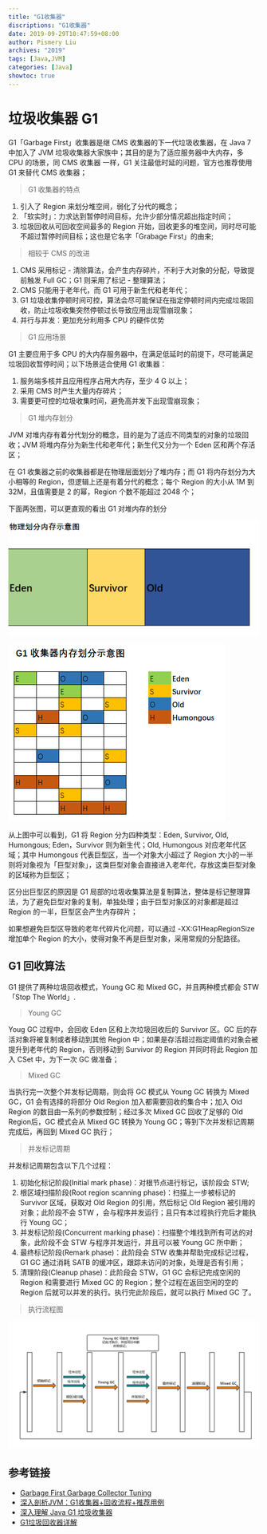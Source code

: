 ```yaml
---
title: "G1收集器"
discriptions: "G1收集器"
date: 2019-09-29T10:47:59+08:00
author: Pismery Liu
archives: "2019"
tags: [Java,JVM]
categories: [Java]
showtoc: true
---
```

<!--more-->

# 垃圾收集器 G1

G1「Garbage First」收集器是继 CMS 收集器的下一代垃圾收集器，在 Java 7 中加入了 JVM 垃圾收集器大家族中；其目的是为了适应服务器中大内存，多 CPU 的场景，同 CMS 收集器 一样，G1 关注最低时延的问题，官方也推荐使用 G1 来替代 CMS 收集器；

> G1 收集器的特点

1. 引入了 Region 来划分堆空间，弱化了分代的概念；
2. 「软实时」：力求达到暂停时间目标，允许少部分情况超出指定时间；
3. 垃圾回收从可回收空间最多的 Region 开始，回收更多的堆空间，同时尽可能不超过暂停时间目标；这也是它名字「Grabage First」的由来;

> 相较于 CMS 的改进

1. CMS 采用标记 - 清除算法，会产生内存碎片，不利于大对象的分配，导致提前触发 Full GC；G1 则采用了标记 - 整理算法；
2. CMS 只能用于老年代，而 G1 可用于新生代和老年代；
3. G1 垃圾收集停顿时间可控，算法会尽可能保证在指定停顿时间内完成垃圾回收，防止垃圾收集突然停顿过长导致应用出现雪崩现象；
4. 并行与并发：更加充分利用多 CPU 的硬件优势

> G1 应用场景

G1 主要应用于多 CPU 的大内存服务器中，在满足低延时的前提下，尽可能满足垃圾回收暂停时间；以下场景适合使用 G1 收集器：

1. 服务端多核并且应用程序占用大内存，至少 4 G 以上；
2. 采用 CMS 时产生大量内存碎片；
3. 需要更可控的垃圾收集时间，避免高并发下出现雪崩现象；


> G1 堆内存划分

JVM 对堆内存有着分代划分的概念，目的是为了适应不同类型的对象的垃圾回收；JVM 将堆内存分为新生代和老年代；新生代又分为一个 Eden 区和两个存活区；

在 G1 收集器之前的收集器都是在物理层面划分了堆内存；而 G1 将内存划分为大小相等的 Region，但逻辑上还是有着分代的概念；每个 Region 的大小从 1M 到 32M，且值需要是 2 的幂，Region 个数不能超过 2048 个；

下面两张图，可以更直观的看出 G1 对堆内存的划分

![](https://raw.githubusercontent.com/Pismery/Picture/master/img20190928173720.png)

![](https://raw.githubusercontent.com/Pismery/Picture/master/img20190928173553.png)

从上图中可以看到，G1 将 Region 分为四种类型：Eden, Survivor, Old, Humongous;
Eden，Survivor 则为新生代；Old, Humongous 对应老年代区域；其中 Humongous 代表巨型区，当一个对象大小超过了 Region 大小的一半则将对象视为「巨型对象」，这类巨型对象会直接进入老年代，存放这类巨型对象的区域称为巨型区；

区分出巨型区的原因是 G1 局部的垃圾收集算法是复制算法，整体是标记整理算法，为了避免巨型对象的复制，单独处理；由于巨型对象区的对象都是超过 Region 的一半，巨型区会产生内存碎片；

如果想避免巨型区导致的老年代碎片化问题，可以通过 -XX:G1HeapRegionSize 增加单个 Region 的大小，使得对象不再是巨型对象，采用常规的分配路径。


## G1 回收算法

G1 提供了两种垃圾回收模式，Young GC 和 Mixed GC，并且两种模式都会 STW「Stop The World」.

> Young GC

Youg GC 过程中，会回收 Eden 区和上次垃圾回收后的 Survivor 区。GC 后的存活对象将被复制或者移动到其他 Region 中；如果是存活超过指定阈值的对象会被提升到老年代的 Region，否则移动到 Survivor 的 Region 并同时将此 Region 加入 CSet 中，为下一次 GC 做准备；

> Mixed GC

当执行完一次整个并发标记周期，则会将 GC 模式从 Young GC 转换为 Mixed GC，G1 会有选择的将部分 Old Region 加入都需要回收的集合中；加入 Old Region 的数目由一系列的参数控制；经过多次 Mixed GC 回收了足够的 Old Region后，GC 模式会从 Mixed GC 转换为 Young GC；等到下次并发标记周期完成后，再回到 Mixed GC 执行；

> 并发标记周期

并发标记周期包含以下几个过程：

1. 初始化标记阶段(Initial mark phase)：对根节点进行标记，该阶段会 STW;
2. 根区域扫描阶段(Root region scanning phase)：扫描上一步被标记的 Survivor 区域，获取对 Old Region 的引用，然后标记 Old Region 被引用的对象；此阶段不会 STW ，会与程序并发运行；且只有本过程执行完后才能执行 Young GC；
3. 并发标记阶段(Concurrent marking phase)：扫描整个堆找到所有可达的对象，此阶段不会 STW 与程序并发运行，并且可以被 Young GC 所中断；
4. 最终标记阶段(Remark phase)：此阶段会 STW 收集并帮助完成标记过程，G1 GC 通过消耗 SATB 的缓冲区，跟踪未访问的对象，处理是否有引用；
5. 清理阶段(Cleanup phase)：此阶段会 STW，G1 GC 会标记完成空闲的 Region 和需要进行 Mixed GC 的 Region；整个过程在返回空闲的空的 Region 后就可以并发的执行。执行完此阶段后，就可以执行 Mixed GC 了。

> 执行流程图

![](https://raw.githubusercontent.com/Pismery/Picture/master/img20190928205708.png)

## 参考链接

- [Garbage First Garbage Collector Tuning](https://www.oracle.com/technetwork/cn/articles/java/g1gc-1984535.html)
- [深入剖析JVM：G1收集器+回收流程+推荐用例](https://zhuanlan.zhihu.com/p/59861022)
- [深入理解 Java G1 垃圾收集器](https://www.jianshu.com/p/50869c0bead1)
- [G1垃圾回收器详解](https://www.jianshu.com/p/aef0f4765098)
